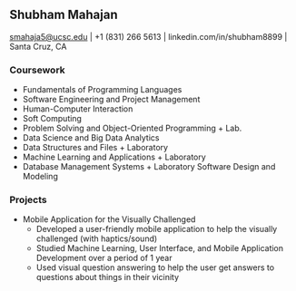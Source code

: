 ## Shubham Mahajan
smahaja5@ucsc.edu | +1 (831) 266 5613 | linkedin.com/in/shubham8899 | Santa Cruz, CA

### Coursework
* Fundamentals of Programming Languages
* Software Engineering and Project Management
* Human-Computer Interaction
* Soft Computing
* Problem Solving and Object-Oriented Programming + Lab.
* Data Science and Big Data Analytics
* Data Structures and Files + Laboratory
* Machine Learning and Applications + Laboratory
* Database Management Systems + Laboratory Software Design and Modeling

### Projects
* Mobile Application for the Visually Challenged
	* Developed a user-friendly mobile application to help the visually challenged (with haptics/sound)
	* Studied Machine Learning, User Interface, and Mobile Application Development over a period of 1 year
	* Used visual question answering to help the user get answers to questions about things in their vicinity



